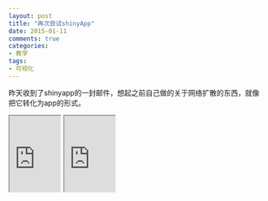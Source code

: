 ```yaml
---
layout: post
title: "再次尝试shinyApp"
date: 2015-01-11
comments: true
categories: 
- 教学
tags:
- 可视化
---
```


昨天收到了shinyapp的一封邮件，想起之前自己做的关于网络扩散的东西，就像把它转化为app的形式。


<iframe src = "https://chengjun.shinyapps.io/testApp/"  width=100 ></iframe>

<iframe src = "https://chengjun.shinyapps.io/testApp/"  width="100" ></iframe>




 
